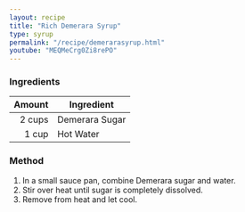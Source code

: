 ```yaml
---
layout: recipe
title: "Rich Demerara Syrup"
type: syrup
permalink: "/recipe/demerarasyrup.html"
youtube: "MEQMeCrg0Zi8rePO"
---
```


### Ingredients

| Amount | Ingredient     |
| -----: | -------------- |
| 2 cups | Demerara Sugar |
|  1 cup | Hot Water      |

### Method

1. In a small sauce pan, combine Demerara sugar and water.
2. Stir over heat until sugar is completely dissolved.
3. Remove from heat and let cool.
